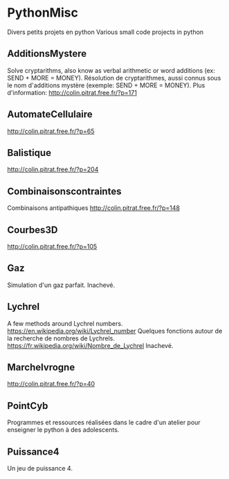 # PythonMisc
Divers petits projets en python
Various small code projects in python

## AdditionsMystere
Solve cryptarithms, also know as verbal arithmetic or word additions (ex: SEND + MORE = MONEY).
Résolution de cryptarithmes, aussi connus sous le nom d'additions mystère (exemple: SEND + MORE = MONEY).
Plus d'information: http://colin.pitrat.free.fr/?p=171

## AutomateCellulaire
http://colin.pitrat.free.fr/?p=65

## Balistique
http://colin.pitrat.free.fr/?p=204

## Combinaisonscontraintes
Combinaisons antipathiques
http://colin.pitrat.free.fr/?p=148

## Courbes3D
http://colin.pitrat.free.fr/?p=105

## Gaz
Simulation d'un gaz parfait.
Inachevé.

## Lychrel
A few methods around Lychrel numbers.
https://en.wikipedia.org/wiki/Lychrel_number
Quelques fonctions autour de la recherche de nombres de Lychrels.
https://fr.wikipedia.org/wiki/Nombre_de_Lychrel
Inachevé.

## MarcheIvrogne
http://colin.pitrat.free.fr/?p=40

## PointCyb
Programmes et ressources réalisées dans le cadre d'un atelier pour enseigner le python à des adolescents.

## Puissance4
Un jeu de puissance 4.
